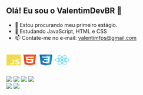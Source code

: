 ## Olá! Eu sou o ValentimDevBR 👋

- 🔭 Estou procurando meu primeiro estágio.
- 🌱 Estudando JavaScript, HTML e CSS
- 📫 Contate-me no e-mail: valentimfps@gmail.com

<div style="display: inline_block"><br>
  <img align="center" alt="JOSE-Js" height="30" width="40" src="https://raw.githubusercontent.com/devicons/devicon/master/icons/javascript/javascript-plain.svg">
  <img align="center" alt="JOSE-HTML" height="30" width="40" src="https://raw.githubusercontent.com/devicons/devicon/master/icons/html5/html5-original.svg">
  <img align="center" alt="JOSE-CSS" height="30" width="40" src="https://raw.githubusercontent.com/devicons/devicon/master/icons/css3/css3-original.svg">
  <img align="center" alt="JOSE-React" height="30" width="40" src="https://raw.githubusercontent.com/devicons/devicon/master/icons/react/react-original.svg">
</div>
  
  ##
 
<div> 
  <a href="fdfd" target="_blank"><img src="https://img.shields.io/badge/-Instagram-%23E4405F?style=for-the-badge&logo=instagram&logoColor=white" target="_blank"></a>
 <a href="" target="_blank"><img src="https://img.shields.io/badge/Discord-7289DA?style=for-the-badge&logo=discord&logoColor=white" target="_blank"></a> 
  <a href = "mailto:valentimfps@gmail.com"><img src="https://img.shields.io/badge/-Gmail-%23333?style=for-the-badge&logo=gmail&logoColor=white" target="_blank"></a>
  <a href="" target="_blank"><img src="https://img.shields.io/badge/-LinkedIn-%230077B5?style=for-the-badge&logo=linkedin&logoColor=white" target="_blank"></a> 
  
</div>

<div> 
  <img height="180cm" src="https://github-readme-stats.vercel.app/api?username=valentimdevbr&show_icons=true&theme=radical" />
  <img height="180cm" src="https://github-readme-stats.vercel.app/api/top-langs/?username=valentimdevbr&layout=compact" />
</div>
